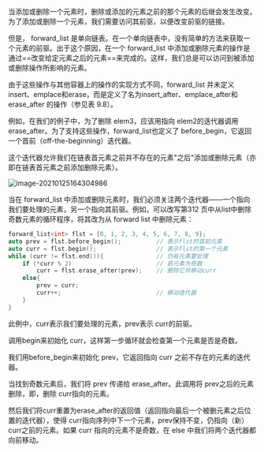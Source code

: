 

当添加或删除一个元素时，删除或添加的元素之前的那个元素的后继会发生改变。为了添加或删除一个元素，我们需要访问其前驱，以便改变前驱的链接。

但是， forward_list 是单向链表。在一个单向链表中，没有简单的方法来获取一个元素的前驱。出于这个原因，在一个 forward_list 中添加或删除元素的操作是通过==改变给定元素之后的元素==来完成的。这样，我们总是可以访问到被添加或删除操作所影响的元素。

由于这些操作与其他容器上的操作的实现方式不同，forward_list 并未定义 insert、emplace和erase，而是定义了名为insert_after、emplace_after和 erase_after 的操作（参见表 9.8）。

例如，在我们的例子中，为了删除 elem3，应该用指向 elem2的迭代器调用 erase_after。为了支持这些操作，forward_list也定义了 before_begin，它返回一个首前（off-the-beginning）迭代器。

这个迭代器允许我们在链表首元素之前并不存在的元素"之后"添加或删除元素（亦即在链表首元素之前添加删除元素）。

![image-20210125164304986](https://cdn.jsdelivr.net/gh/lihe/Pic/img/20210125164305.png)

当在 forward_list 中添加或删除元素时，我们必须关注两个迭代器——一个指向我们要处理的元素，另一个指向其前驱。例如，可以改写第312 页中从list中删除奇数元素的循环程序，将其改为从 forward list 中删除元素：

```c++
forward_list<int> flst = {0, 1, 2, 3, 4, 5, 6, 7, 8, 9};
auto prev = flst.before_begin();          // 表示flst的首前元素
auto curr = flst.begin();                 // 表示flst的第一个元素
while (curr != flst.end()){               // 仍有元素要处理
    if (*curr % 2)                        // 若元素为奇数
        curr = flst.erase_after(prev);    // 删除它并移动curr
    else{
        prev = curr;
        curr++;                           // 移动迭代器
    }
}
```

此例中，curr表示我们要处理的元素，prev表示 curr的前驱。

调用begin来初始化 curr，这样第一步循环就会检查第一个元素是否是奇数。

我们用before_begin来初始化 prev，它返回指向 curr 之前不存在的元素的迭代器。

当找到奇数元素后，我们将 prev 传递给 erase_after。此调用将 prev之后的元素删除，即，删除 curr指向的元素。

然后我们将curr重置为erase_after的返回值（返回指向最后一个被删元素之后位置的迭代器），使得 curr指向序列中下一个元素，prev保持不变，仍指向（新）curr之前的元素。如果 curr 指向的元素不是奇数，在 else 中我们将两个迭代器都向前移动。
